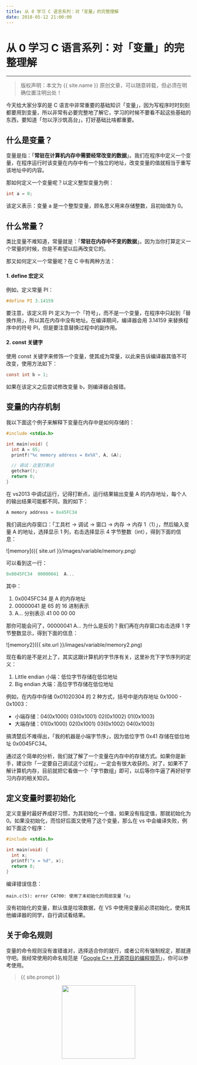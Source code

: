 ```yaml
---
title: 从 0 学习 C 语言系列：对「变量」的完整理解
date: 2018-05-12 21:00:00
---
```

# 从 0 学习 C 语言系列：对「变量」的完整理解
***
> 版权声明：本文为 {{ site.name }} 原创文章，可以随意转载，但必须在明确位置注明出处！


今天给大家分享的是 C 语言中非常重要的基础知识「变量」，因为写程序时时刻刻都要用到变量，所以非常有必要完整地了解它，学习的时候不要看不起这些基础的东西，要知道「勿以浮沙筑高台」，打好基础比啥都重要。

## 什么是变量？
变量是指：「**常驻在计算机内存中需要经常改变的数据**」。我们在程序中定义一个变量，在程序运行时该变量在内存中有一个独立的地址，改变变量的值就相当于重写该地址中的内容。

那如何定义一个变量呢？以定义整型变量为例：
```c
int a = 0;
```
该定义表示：变量 a 是一个整型变量，顾名思义用来存储整数，且初始值为 0。

## 什么常量？
类比变量不难知道，常量就是：「**常驻在内存中不变的数据**」。因为当你打算定义一个常量的时候，你是不希望以后再改变它的。

那又如何定义一个常量呢？在 C 中有两种方法：

#### 1. define 宏定义
例如，定义常量 PI：
```c
#define PI 3.14159
```
要注意，该定义将 PI 定义为一个「符号」，而不是一个变量，在程序中只起到「替换作用」，所以其在内存中没有地址。在编译期间，编译器会用 3.14159 来替换程序中的符号 PI，但是要注意替换过程中的副作用。

#### 2. const 关键字
使用 const 关键字来修饰一个变量，使其成为常量，以此来告诉编译器其值不可改变，使用方法如下：
```c
const int b = 1;
```
如果在该定义之后尝试修改变量 b，则编译器会报错。

## 变量的内存机制
我以下面这个例子来解释下变量在内存中是如何存储的：
```c
#include <stdio.h>

int main(void) {
  int A = 65;
  printf("%c memory address = 0x%X", A, &A);

  // 调试：这里打断点
  getchar();
  return 0;
}
```
在 vs2013 中调试运行，记得打断点，运行结果输出变量 A 的内存地址，每个人的输出结果可能都不同，我的如下：
```c
A memory address = 0x45FC34
```
我们调出内存窗口：「工具栏 -> 调试 -> 窗口 -> 内存 -> 内存 1（1）」，然后输入变量 A 的地址，选择显示 1 列，右击选择显示 4 字节整数（int），得到下面的信息：

![memory]({{ site.url }}/images/variable/memory.png)


可以看到这一行：
```c
0x0045FC34  00000041  A...
```
其中：
1. 0x0045FC34 是 A 的内存地址
2. 00000041 是 65 的 16 进制表示
3. A... 分别表示 41 00 00 00

那你可能会问了，00000041  A... 为什么是反的？我们再在内存窗口右击选择 1 字节整数显示，得到下面的信息：

![memory2]({{ site.url }}/images/variable/memory2.png)


现在看的是不是对上了，其实这跟计算机的字节序有关，这里补充下字节序列的定义：

1. Little endian 小端：低位字节存储在低位地址
2. Big endian 大端：高位字节存储在低位地址

例如，在内存中存储 0x01020304 的 2 种方式，括号中是内存地址 0x1000 - 0x1003：

- 小端存储：04(0x1000) 03(0x1001) 02(0x1002) 01(0x1003)
- 大端存储：01(0x1000) 02(0x1001) 03(0x1002) 04(0x1003)

搞清楚后不难得出，「我的机器是小端字节序」，因为低位字节 0x41 存储在低位地址 0x0045FC34。

通过这个简单的分析，我们就了解了一个变量在内存中的存储方式。如果你是新手，建议你「一定要自己调试这个过程」，一定会有很大收获的。对了，如果不了解计算机内存，目前就把它看做一个「字节数组」即可，以后等你牛逼了再好好学习内存的相关知识。


## 定义变量时要初始化
定义变量时最好养成好习惯，为其初始化一个值，如果没有指定值，那就初始化为 0。如果没初始化，而恰好后面又使用了这个变量，那么在 vs 中会编译失败，例如下面这个程序：
```c
#include <stdio.h>

int main(void) {
  int x;
  printf("x = %d", x);
  return 0;
}
```
编译错误信息：
```
main.c(5): error C4700: 使用了未初始化的局部变量「x」
```
没有初始化的变量，默认值是垃圾数据，在 VS 中使用变量前必须初始化，使用其他编译器的同学，自行调试看结果。

## 关于命名规则
变量的命令规则没有谁错谁对，选择适合你的就行，或者公司有强制规定，那就遵守吧。我经常使用的命名规范是「[Google C++ 开源项目的编程规范](http://zh-google-styleguide.readthedocs.io/en/latest/google-cpp-styleguide/contents/)」，你可以参考使用。



> {{ site.prompt }}

<div  align="center">
<img src="http://cdeveloper.cn/images/wechart.jpg" width = "200" height = "200"/>
